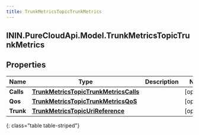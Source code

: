 ```yaml
---
title: TrunkMetricsTopicTrunkMetrics
---
```

## ININ.PureCloudApi.Model.TrunkMetricsTopicTrunkMetrics

## Properties

|Name | Type | Description | Notes|
|------------ | ------------- | ------------- | -------------|
| **Calls** | [**TrunkMetricsTopicTrunkMetricsCalls**](TrunkMetricsTopicTrunkMetricsCalls.html) |  | [optional] |
| **Qos** | [**TrunkMetricsTopicTrunkMetricsQoS**](TrunkMetricsTopicTrunkMetricsQoS.html) |  | [optional] |
| **Trunk** | [**TrunkMetricsTopicUriReference**](TrunkMetricsTopicUriReference.html) |  | [optional] |
{: class="table table-striped"}


